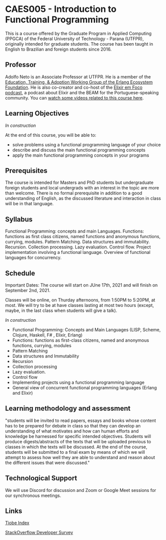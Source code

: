 # CAES005 - Introduction to Functional Programming

This is a course offered by the Graduate Program in Applied Computing (PPGCA) of the 
Federal University of Technology - Parana (UTFPR), originally intended for graduate students. 
The course has been taught in English to Brazilian and foreign students since 2016. 

## Professor 

Adolfo Neto is an Associate Professor at UTFPR. He is a member of the [Education, Training, & Adoption Working Group of the Erlang Ecosystem Foundation](https://erlef.org/wg/education). He is also co-creator and co-host of the [Elixir em Foco podcast](https://elixiremfoco.com/), a podcast about Elixir and the BEAM for the Portuguese-speaking community. You can [watch some videos related to this course here](https://youtube.com/playlist?list=PLF5ttO8F-IsQGrQdSBLuGps8CUFNt2P-3).


## Learning Objectives

*In construction*

At the end of this course, you will be able to:
- solve problems using a functional programming language of your choice
- describe and discuss the main functional programming concepts 
- apply the main functional programming concepts in your programs


## Prerequisites

The course is intended for Masters and PhD students but undergraduate foreign students and local undergrads with an interest in the topic are more than welcome. 
There is no formal prerequisite in addition to a good understanding of English, as the discussed literature and interaction in class will be in that language.

## Syllabus


Functional Programming: concepts and main Languages. Functions: functions as first class citizens, named functions and anonymous functions, currying, modules. Pattern Matching. Data structures and immutability. Recursion. Collection processing. Lazy evaluation. Control flow. Project implementation involving a functional language. Overview of functional languages for concurrency.


## Schedule

Important Dates: The course will start on JUne 17th, 2021 and will finish on September 2nd, 2021. 

Classes will be online, on Thurday afternoons, from 1:50PM to 5:20PM, at most. We will try to be at have classes lasting at most two hours (except, maybe, in the last class when students will give a talk).

*In construction*

- Functional Programming: Concepts and Main Languages (LISP, Scheme, Clojure, Haskell, F# , Elixir, Erlang)
- Functions: functions as first-class citizens, named and anonymous functions, currying, modules
- Pattern Matching 
- Data structures and Immutability
- Recursion
- Collection processing 
- Lazy evaluation. 
- Control flow 
- Implementing projects using a functional programming language  
- General view of concurrent functional programming languages  (Erlang and Elixir)


## Learning methodology and assessment

"students will be invited to read papers, essays and books whose
content has to be prepared for debate in class so that they can develop an understanding of what
motivates and how can human efforts and knowledge be harnessed for specific intended objectives.
Students will produce digests/abstracts of the texts that will be uploaded previous to classes in which the
texts will be discussed. At the end of the course, students will be submitted to a final exam by means of
which we will attempt to assess how well they are able to understand and reason about the different
issues that were discussed."

## Technological Support

We will use Discord for discussion and Zoom or Google Meet sessions for our synchronous meetings.


## Links

[Tiobe Index](https://www.tiobe.com/tiobe-index/)

[StackOverflow Developer Survey](https://insights.stackoverflow.com/survey/2020)
